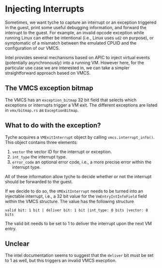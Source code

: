 # Injecting Interrupts

Sometimes, we want tyche to capture an interrupt or an exception triggered in the guest, print some useful debugging information, and forward the interrupt to the guest.
For example, an invalid opcode exception while running Linux can either be intentional (i.e., Linux uses `ud2` on purpose), or symptomatic of a mismatch between the emulated CPUID and the configuration of our VMCS. 

Intel provides several mechanisms based on APIC to inject virtual events (potentially asynchronously) into a running VM.
However here, for the particular use case we are interested in, we can take a simpler straightforward approach based on VMCS.

## The VMCS exception bitmap

The VMCS has an `exception_bitmap` 32 bit field that selects which exceptions or interrupts trigger a VM exit.
The different exceptions are listed in `vmx/bitmap.rs` as `ExceptionBitmap`.

## What to do with the exception?

Tyche acquires a `VMExitInterrupt` object by calling `vmcs.interrupt_info()`.
This object contains three elements: 

1. `vector` the vector ID for the interrupt or exception.
2. `int_type` the interrupt type.
3. `error_code` an optional error code, i.e., a more precise error within the interrupt type.

All of these information allow tyche to decide whether or not the interrupt should be forwarded to the guest.

If we decide to do so, the `VMExitInterrupt` needs to be turned into an injectable interrupt, i.e., a 32 bit value for the `VmEntryIntInfoField` field within the VMCS structure.
The value has the following structure

```
valid bit: 1 bit | deliver bit: 1 bit |int_type: 8 bits |vector: 8 bits 
```

The valid bit needs to be set to 1 to deliver the interrupt upon the next VM entry.


## Unclear

The intel documentation seems to suggest that the `deliver` bit must be set to 1 as well, but this triggers an invalid VMCS execption.


